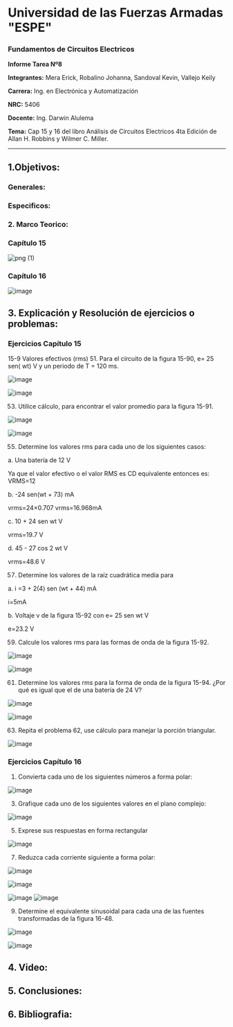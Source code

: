 # Universidad de las Fuerzas Armadas "ESPE"

### Fundamentos de Circuitos Electricos 

**Informe Tarea Nº8**

**Integrantes:** Mera Erick, Robalino Johanna, Sandoval Kevin, Vallejo Keily 

**Carrera:** Ing. en Electrónica y Automatización 

**NRC:** 5406 

**Docente:** Ing. Darwin Alulema

**Tema:**  Cap 15 y 16 del libro Análisis de Circuitos Electricos 4ta Edición de Allan H. Robbins y Wilmer C. Miller.

--------------------------------------------------------------------------------------------------------------------------------------------------------------------
## 1.Objetivos: 

### Generales:

### Especificos: 

### 2. Marco Teorico: 

### Capítulo 15

![png (1)](https://user-images.githubusercontent.com/84789076/131932374-c25284b1-5747-451f-b614-6a1cdb741f5a.png)

### Capítulo 16

![image](https://user-images.githubusercontent.com/85208164/131911499-9957fa11-43e9-42cf-93d8-cfee9a00d3f8.png)

## 3. Explicación y Resolución de ejercicios o problemas: 

### Ejercicios Capítulo 15


15-9 Valores efectivos (rms)
51. Para el circuito de la figura 15-90, e= 25 sen( wt) V y un periodo de T = 120 ms.

![image](https://user-images.githubusercontent.com/85208164/131909877-ae65ef80-54e8-4384-b8b8-4604493856d3.png)

![image](https://user-images.githubusercontent.com/85208164/131909945-275d0ad1-780c-48de-b957-3a3689785db0.png)

53. Utilice cálculo, para encontrar el valor promedio para la figura 15-91.

![image](https://user-images.githubusercontent.com/85208164/131909999-1b370f54-a550-46a8-9051-05be68acc3c2.png)

![image](https://user-images.githubusercontent.com/85208164/131910070-f023a0bd-87ef-407c-99a1-e74135f3bed1.png)

55. Determine los valores rms para cada uno de los siguientes casos:

a. Una batería de 12 V  

Ya que el valor efectivo o el valor RMS es CD equivalente entonces es: VRMS=12  

b. -24 sen(wt + 73) mA  

vrms=24×0.707
vrms=16.968mA

c. 10 + 24 sen wt V

vrms=19.7 V

d. 45 - 27 cos 2 wt V

vrms=48.6 V

57. Determine los valores de la raíz cuadrática media para

a. i =3 + 2(4) sen (wt + 44) mA

i=5mA

b. Voltaje v de la figura 15-92 con e= 25 sen wt V

e=23.2 V

59. Calcule los valores rms para las formas de onda de la figura 15-92.

![image](https://user-images.githubusercontent.com/85208164/131910374-1baa25d0-77d6-47cb-bb5b-49a2a1f46b79.png)

![image](https://user-images.githubusercontent.com/85208164/131910403-ca3c5db0-edcc-47f8-96c8-65a3964e28a4.png)

61. Determine los valores rms para la forma de onda de la figura 15-94. ¿Por qué es igual que el de una batería de 24 V?

![image](https://user-images.githubusercontent.com/85208164/131910447-b2444e8e-0c28-4153-8bfe-670fcda45082.png)

![image](https://user-images.githubusercontent.com/85208164/131910475-d81e67a5-c8c3-44bb-9c04-0694a9b71941.png)

63. Repita el problema 62, use cálculo para manejar la porción triangular.

![image](https://user-images.githubusercontent.com/85208164/131910550-0c48131c-213f-4f3b-9de9-0724e4770f76.png)


### Ejercicios Capítulo 16

1. Convierta cada uno de los siguientes números a forma polar:

![image](https://user-images.githubusercontent.com/85208164/131910695-f0d1d1d8-9efd-496f-a1ac-1f7dcc652e80.png)

3. Grafique cada uno de los siguientes valores en el plano complejo:

![image](https://user-images.githubusercontent.com/85208164/131910772-819c330f-5b88-4285-a796-c4c3d96f107c.png)

5. Exprese sus respuestas en forma rectangular

![image](https://user-images.githubusercontent.com/85208164/131911014-0a6914ee-9d60-4007-a400-f261715c4fd5.png)

7. Reduzca cada corriente siguiente a forma polar:

![image](https://user-images.githubusercontent.com/85208164/131911139-874ecf15-c183-4d31-ae22-a71de2982d3d.png)

![image](https://user-images.githubusercontent.com/85208164/131911162-1eefbc29-ae86-42dd-94c3-17bef28d6a69.png)

![image](https://user-images.githubusercontent.com/85208164/131911241-7845860b-774a-4287-9e81-ac2413a0fa2a.png)
![image](https://user-images.githubusercontent.com/85208164/131911262-c924463c-fc0c-474f-948c-f4001ab2961d.png)

9. Determine el equivalente sinusoidal para cada una de las fuentes transformadas de la figura 16-48.

![image](https://user-images.githubusercontent.com/85208164/131911286-754f951b-702f-4b7a-980f-9d9119f92e7e.png)

![image](https://user-images.githubusercontent.com/85208164/131911324-6ee10adf-ae6f-441d-ae6d-c4d997e2b5c1.png)


## 4. Video: 

## 5. Conclusiones: 

## 6. Bibliografia: 






